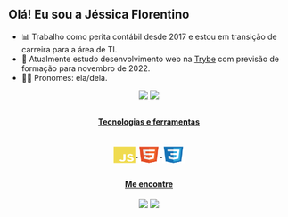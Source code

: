 ## Olá! Eu sou a Jéssica Florentino



- 📊 Trabalho como perita contábil desde 2017 e estou em transição de carreira para a área de TI.
- 🌱 Atualmente estudo desenvolvimento web na [Trybe](https://www.betrybe.com/) com previsão de formação para novembro de 2022.
- 👩‍🦱 Pronomes: ela/dela.



<div align="center">
  <a href="https://github.com/jdgflorentino">
  <img height="180em" src="https://github-readme-stats.vercel.app/api?username=jdgflorentino&show_icons=true&theme=dracula&include_all_commits=true&count_private=true"/>
  <img height="180em" src="https://github-readme-stats.vercel.app/api/top-langs/?username=jdgflorentino&layout=compact&langs_count=7&theme=dracula"/>
</div>

 ##
<h4 align="center"> Tecnologias e ferramentas</h4>
<div align="center" style="display: inline_block"><br>
  
  <img align="center" alt="JeFlor-Js" height="30" width="40" src="https://raw.githubusercontent.com/devicons/devicon/master/icons/javascript/javascript-plain.svg">
  <img align="center" alt="Rafa-HTML" height="30" width="40" src="https://raw.githubusercontent.com/devicons/devicon/master/icons/html5/html5-original.svg">
  <img align="center" alt="Rafa-CSS" height="30" width="40" src="https://raw.githubusercontent.com/devicons/devicon/master/icons/css3/css3-original.svg">
</div>

  ##
<h4 align="center">Me encontre</h4>
  
<div align="center"> 
    <a href="https://www.linkedin.com/in/jéssica-florentino" target="_blank"><img src="https://img.shields.io/badge/-LinkedIn-%230077B5?style=for-the-badge&logo=linkedin&logoColor=white" target="_blank"></a> 
    <a href = "mailto:jdgflorentino@gmail.com"><img src="https://img.shields.io/badge/-Gmail-%23333?style=for-the-badge&logo=gmail&logoColor=red" target="_blank"></a>
</div>
